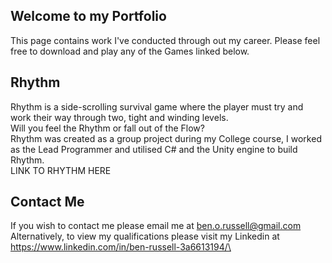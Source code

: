 ## Welcome to my Portfolio

This page contains work I've conducted through out my career. Please feel free to download and play any of the Games linked below.

## Rhythm
Rhythm is a side-scrolling survival game where the player must try and work their way through two, tight and winding levels.\
Will you feel the Rhythm or fall out of the Flow?\
Rhythm was created as a group project during my College course, I worked as the Lead Programmer and utilised C# and the Unity engine to build Rhythm.\
LINK TO RHYTHM HERE


## Contact Me
If you wish to contact me please email me at ben.o.russell@gmail.com\
Alternatively, to view my qualifications please visit my Linkedin at https://www.linkedin.com/in/ben-russell-3a6613194/\
